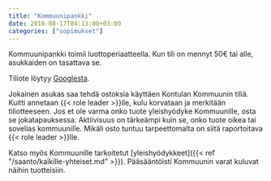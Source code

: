 ```yaml
---
title: "Kommuunipankki"
date: 2018-08-17T04:13:00+03:00
categories: ["sopimukset"]
---
```

Kommuunipankki toimii luottoperiaatteella. Kun tili on mennyt 50€ tai alle, asukkaiden on tasattava se.

Tiliote löytyy [Googlesta](https://docs.google.com/spreadsheets/d/1ENhYNFARda3AuRoAyU0aiXNOS3dr70M4JPPfkL_pwBw/edit?usp=sharing).

Jokainen asukas saa tehdä ostoksia käyttäen Kontulan Kommuunin tiliä. Kuitti annetaan {{< role leader >}}lle, kulu korvataan ja merkitään tiliotteeseen. Jos et ole varma onko tuote yleishyödyke Kommuunille, osta se jokatapauksessa. Aktiivisuus on tärkeämpi kuin se, onko tuote oikea tai sovelias kommuunille. Mikäli osto tuntuu tarpeettomalta on siitä raportoitava {{< role leader >}}lle.

Katso myös Kommuunille tarkoitetut [yleishyödykkeet]({{< ref "/saanto/kaikille-yhteiset.md" >}}). Pääsääntöisti Kommuunin varat kuluvat näihin tuotteisiin.
